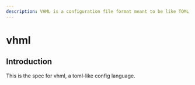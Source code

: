 ```yaml
---
description: VHML is a configuration file format meant to be like TOML but with more features.
---
```


# vhml

## Introduction

This is the spec for vhml, a toml-like config language.

